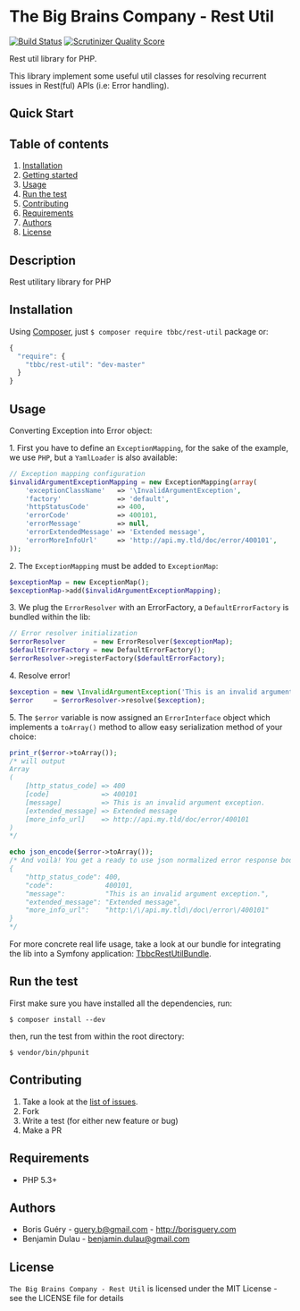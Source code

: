 The Big Brains Company - Rest Util
==============
[![Build Status](https://travis-ci.org/TheBigBrainsCompany/rest-util.png?branch=master)](https://travis-ci.org/TheBigBrainsCompany/rest-util)
[![Scrutinizer Quality Score](https://scrutinizer-ci.com/g/TheBigBrainsCompany/rest-util/badges/quality-score.png?s=258f15e1c04310af5bfae4ee55a05115a9f857f7)](https://scrutinizer-ci.com/g/TheBigBrainsCompany/rest-util/)

Rest util library for PHP.

This library implement some useful util classes for resolving recurrent issues in Rest(ful) APIs (i.e: Error handling).

Quick Start
-----------

Table of contents
-----------------

1. [Installation](#installation)
2. [Getting started](#getting-started)
3. [Usage](#usage)
4. [Run the test](#run-the-test)
5. [Contributing](#contributing)
6. [Requirements](#requirements)
7. [Authors](#authors)
8. [License](#license)

Description
-----------

Rest utilitary library for PHP

Installation
------------

Using [Composer](http://getcomposer.org/), just `$ composer require tbbc/rest-util` package or:

``` javascript
{
  "require": {
    "tbbc/rest-util": "dev-master"
  }
}
```

Usage
-----

Converting Exception into Error object:

1\. First you have to define an `ExceptionMapping`, for the sake of the example, 
   we use `PHP`, but a `YamlLoader` is also available:

```php
// Exception mapping configuration
$invalidArgumentExceptionMapping = new ExceptionMapping(array(
    'exceptionClassName'   => '\InvalidArgumentException',
    'factory'              => 'default',
    'httpStatusCode'       => 400,
    'errorCode'            => 400101,
    'errorMessage'         => null,
    'errorExtendedMessage' => 'Extended message',
    'errorMoreInfoUrl'     => 'http://api.my.tld/doc/error/400101',
));

```

2\. The `ExceptionMapping` must be added to `ExceptionMap`:

```php
$exceptionMap = new ExceptionMap();
$exceptionMap->add($invalidArgumentExceptionMapping);
```

3\. We plug the `ErrorResolver` with an ErrorFactory, a `DefaultErrorFactory` is bundled within the lib:

```php
// Error resolver initialization
$errorResolver       = new ErrorResolver($exceptionMap);
$defaultErrorFactory = new DefaultErrorFactory();
$errorResolver->registerFactory($defaultErrorFactory);
```

4\. Resolve error!

```php
$exception = new \InvalidArgumentException('This is an invalid argument exception');
$error     = $errorResolver->resolve($exception);
```

5\. The `$error` variable is now assigned an `ErrorInterface` object which implements a `toArray()` method
   to allow easy serialization method of your choice:

```php
print_r($error->toArray());
/* will output
Array
(
    [http_status_code] => 400
    [code]             => 400101
    [message]          => This is an invalid argument exception.
    [extended_message] => Extended message
    [more_info_url]    => http://api.my.tld/doc/error/400101
)
*/

echo json_encode($error->toArray());
/* And voilà! You get a ready to use json normalized error response body
{
    "http_status_code": 400,
    "code":             400101,
    "message":          "This is an invalid argument exception.",
    "extended_message": "Extended message",
    "more_info_url":    "http:\/\/api.my.tld\/doc\/error\/400101"
}
*/
```

For more concrete real life usage, take a look at our bundle for integrating the lib into a Symfony application:
[TbbcRestUtilBundle](https://github.com/TheBigBrainsCompany/TbbcRestUtilBundle).

Run the test
------------

First make sure you have installed all the dependencies, run:

`$ composer install --dev`

then, run the test from within the root directory:

`$ vendor/bin/phpunit`

Contributing
------------

1. Take a look at the [list of issues](http://github.com/TheBigBrainsCompany/rest-util/issues).
2. Fork
3. Write a test (for either new feature or bug)
4. Make a PR

Requirements
------------

* PHP 5.3+

Authors
-------

* Boris Guéry - guery.b@gmail.com - http://borisguery.com
* Benjamin Dulau - benjamin.dulau@gmail.com


License
-------

`The Big Brains Company - Rest Util` is licensed under the MIT License - see the LICENSE file for details
